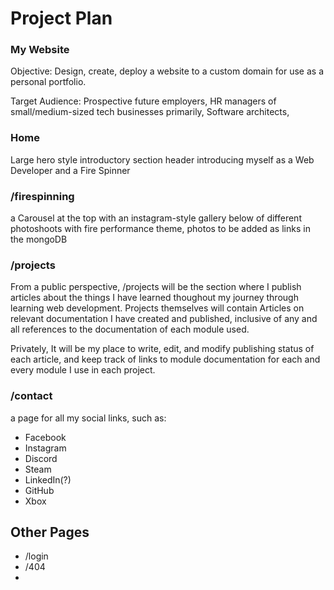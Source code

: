 # Project Plan
### My Website

Objective:
Design, create, deploy a website to a custom domain for use as a personal portfolio.

Target Audience:
Prospective future employers, HR managers of small/medium-sized tech businesses primarily, Software architects,

### Home
Large hero style introductory section header introducing myself as a Web Developer and a Fire Spinner

### /firespinning
a Carousel at the top with an instagram-style gallery below of different photoshoots with fire performance theme, photos to be added as links in the mongoDB

### /projects
From a public perspective, /projects will be the section where I publish articles about the things I have learned thoughout my journey through learning web development.
Projects themselves will contain Articles on relevant documentation I have created and published, inclusive of any and all references to the documentation of each module used.

Privately, It will be my place to write, edit, and modify publishing status of each article, and keep track of links to module documentation for each and every module I use in each project.


### /contact
a page for all my social links, such as:
* Facebook
* Instagram
* Discord
* Steam
* LinkedIn(?)
* GitHub
* Xbox


## Other Pages

* /login
* /404
* 